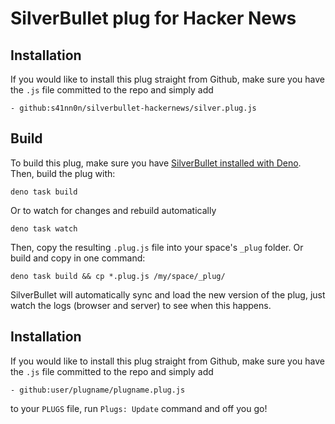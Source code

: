 
# SilverBullet plug for Hacker News

## Installation
If you would like to install this plug straight from Github, make sure you have the `.js` file committed to the repo and simply add

```
- github:s41nn0n/silverbullet-hackernews/silver.plug.js
```

## Build
To build this plug, make sure you have [SilverBullet installed with Deno](https://silverbullet.md/Install/Deno). Then, build the plug with:

```shell
deno task build
```

Or to watch for changes and rebuild automatically

```shell
deno task watch
```

Then, copy the resulting `.plug.js` file into your space's `_plug` folder. Or build and copy in one command:

```shell
deno task build && cp *.plug.js /my/space/_plug/
```

SilverBullet will automatically sync and load the new version of the plug, just watch the logs (browser and server) to see when this happens.

## Installation
If you would like to install this plug straight from Github, make sure you have the `.js` file committed to the repo and simply add

```
- github:user/plugname/plugname.plug.js
```

to your `PLUGS` file, run `Plugs: Update` command and off you go!
